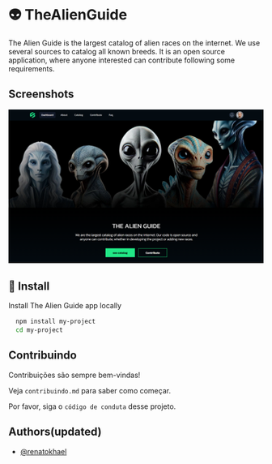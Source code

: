 # 👽 TheAlienGuide

The Alien Guide is the largest catalog of alien races on the internet. We use several sources to catalog all known breeds. It is an open source application, where anyone interested can contribute following some requirements.

## Screenshots

<img src=".github/screenshot.png">

## 🚀 Install

Install The Alien Guide app locally

```bash
  npm install my-project
  cd my-project
```

## Contribuindo

Contribuições são sempre bem-vindas!

Veja `contribuindo.md` para saber como começar.

Por favor, siga o `código de conduta` desse projeto.

## Authors(updated)

- [@renatokhael](https://github.com/renatokhael)
